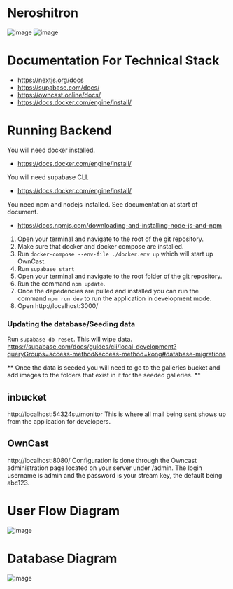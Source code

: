 # Neroshitron
![image](https://github.com/D4M13N-D3V/neroshitron/assets/13697702/e4a9e11b-0e52-42e0-ad9a-821a81e92e90)
 ![image](https://github.com/D4M13N-D3V/neroshitron/assets/13697702/78e009be-caa0-4ae6-9c06-90dde2ab4389)


# Documentation For Technical Stack
- https://nextjs.org/docs
- https://supabase.com/docs/
- https://owncast.online/docs/
- https://docs.docker.com/engine/install/
  
# Running Backend
You will need docker installed.
- https://docs.docker.com/engine/install/

You will need supabase CLI.
- https://docs.docker.com/engine/install/

You need npm and nodejs installed. See documentation at start of document.
- https://docs.npmjs.com/downloading-and-installing-node-js-and-npm

1) Open your terminal and navigate to the root of the git repository.
2) Make sure that docker and docker compose are installed.
3) Run `docker-compose --env-file ./docker.env up` which will start up OwnCast.
4) Run `supabase start`
5) Open your terminal and navigate to the root folder of the git repository. 
6) Run the command `npm update`. 
7) Once the depedencies are pulled and installed you can run the command `npm run dev` to run the application in development mode.
8) Open http://localhost:3000/



### Updating the database/Seeding data
Run `supabase db reset`. This will wipe data.
https://supabase.com/docs/guides/cli/local-development?queryGroups=access-method&access-method=kong#database-migrations

** Once the data is seeded you will need to go to the galleries bucket and add images to the folders that exist in it for the seeded galleries. **


## inbucket
http://localhost:54324su/monitor
This is where all mail being sent shows up from the application for developers.

## OwnCast 
http://localhost:8080/
Configuration is done through the Owncast administration page located on your server under /admin. The login username is admin and the password is your stream key, the default being abc123.

# User Flow Diagram
![image](https://github.com/D4M13N-D3V/neroshitron/assets/13697702/57379445-8bd5-4a7e-8a15-7fa0b3ae42dc)

# Database Diagram
![image](https://github.com/D4M13N-D3V/neroshitron/assets/13697702/98dc3c1e-beca-4b32-b4f6-bd975ca36bea)


